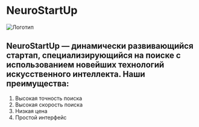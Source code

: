 # NeuroStartUp
![Логотип](https://github.com/netology-ds-team/git-homeworks/blob/main/1_self/logo.png)
## NeuroStartUp — динамически развивающийся стартап, специализирующийся на поиске с использованием новейших технологий искусственного интеллекта. Наши преимущества:

1. Высокая точность поиска
2. Высокая скорость поиска
3. Низкая цена
4. Простой интерфейс